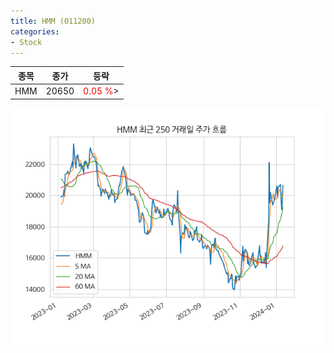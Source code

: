 ```yaml
---
title: HMM (011200)
categories:
- Stock
---
```


|종목|종가|등락|
|----|----|----|
|HMM|20650|<span style="color: red">0.05 %</span>>|

<!-- more -->

![011200](/assets/images/stock/011200.png)